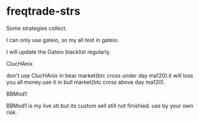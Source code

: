 # freqtrade-strs
Some strategies collect.

I can only use gateio, so my all test in gateio.

I will update the Gateio blacklist regularly.

ClucHAnix

don't use ClucHAnix in bear market(btc cross under day ma120).it will loss you all money.use it in bull market(btc cross above day ma120).

BBMod1

BBMod1 is my live str.but its custom sell still not finishied. use by your own risk.
